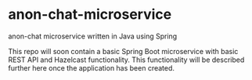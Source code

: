# anon-chat-microservice
anon-chat microservice written in Java using Spring

This repo will soon contain a basic Spring Boot microservice with basic REST API and Hazelcast functionality. This functionality will be described further here once the application has been created.
